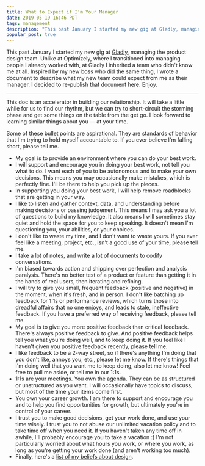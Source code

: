 ```yaml
---
title: What to Expect if I'm Your Manager
date: 2019-05-19 16:46 PDT
tags: management
description: "This past January I started my new gig at Gladly, managing the product design team. Unlike at Optimizely, where I transitioned into managing people I already worked with, at Gladly I inherited a team who didn't know me at all. Inspired by my new boss who did the same thing, I wrote a document to describe what my new team could expect from me as their manager. I decided to re-publish that document here. Enjoy."
popular_post: true
---
```


This past January I started my new gig at [Gladly](https://www.gladly.com), managing the product design team. Unlike at Optimizely, where I transitioned into managing people I already worked with, at Gladly I inherited a team who didn't know me at all. Inspired by my new boss who did the same thing, I wrote a document to describe what my new team could expect from me as their manager. I decided to re-publish that document here. Enjoy.

---

This doc is an accelerator in building our relationship. It will take a little while for us to find our rhythm, but we can try to short-circuit the storming phase and get some things on the table from the get go. I look forward to learning similar things about you — at your time.

Some of these bullet points are aspirational. They are standards of behavior that I'm trying to hold myself accountable to. If you ever believe I'm falling short, please tell me.

- My goal is to provide an environment where you can do your best work.
- I will support and encourage you in doing your best work, not tell you what to do. I want each of you to be autonomous and to make your own decisions. This means you may occasionally make mistakes, which is perfectly fine. I'll be there to help you pick up the pieces.
- In supporting you doing your best work, I will help remove roadblocks that are getting in your way.
- I like to listen and gather context, data, and understanding before making decisions or passing judgement. This means I may ask you a lot of questions to build my knowledge. It also means I will sometimes stay quiet and hold the space for you to keep speaking. It doesn't mean I'm questioning you, your abilities, or your choices.
- I don't like to waste my time, and I don't want to waste yours. If you ever feel like a meeting, project, etc., isn't a good use of your time, please tell me.
- I take a lot of notes, and write a lot of documents to codify conversations.
- I'm biased towards action and shipping over perfection and analysis paralysis. There's no better test of a product or feature than getting it in the hands of real users, then iterating and refining.
- I will try to give you small, frequent feedback (positive and negative) in the moment, when it's fresh, and in person. I don't like batching up feedback for 1:1s or performance reviews, which turns those into dreadful affairs that no one enjoys, and leads to stale, ineffective feedback. If you have a preferred way of receiving feedback, please tell me.
- My goal is to give you more positive feedback than critical feedback. There's always positive feedback to give. And positive feedback helps tell you what you're doing well, and to keep doing it. If you feel like I haven't given you positive feedback recently, please tell me.
- I like feedback to be a 2-way street, so if there's anything I'm doing that you don't like, annoys you, etc., please let me know. If there's things that I'm doing well that you want me to keep doing, also let me know! Feel free to pull me aside, or tell me in our 1:1s.
- 1:1s are your meetings. You own the agenda. They can be as structured or unstructured as you want. I will occasionally have topics to discuss, but most of the time your items come first.
- You own your career growth. I am there to support and encourage you and to help you find opportunities for growth, but ultimately you're in control of your career.
- I trust you to make good decisions, get your work done, and use your time wisely. I trust you to not abuse our unlimited vacation policy and to take time off when you need it. If you haven't taken any time off in awhile, I'll probably encourage you to take a vacation :) I'm not particularly worried about what hours you work, or where you work, as long as you're getting your work done (and aren't working too much).
- Finally, here's a [list of my beliefs about design](http://jlzych.com/2018/12/03/my-beliefs-about-design/).
